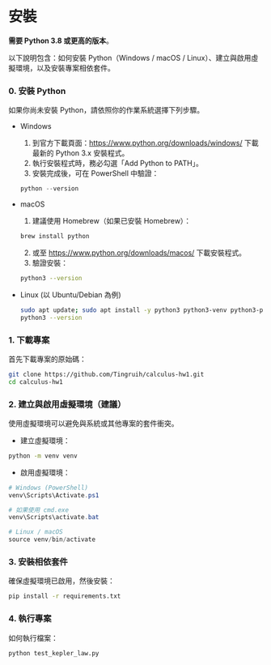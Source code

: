 # 安裝
**需要 Python 3.8 或更高的版本**。

以下說明包含：如何安裝 Python（Windows / macOS / Linux）、建立與啟用虛擬環境，以及安裝專案相依套件。

### 0. 安裝 Python
如果你尚未安裝 Python，請依照你的作業系統選擇下列步驟。

- Windows
	1. 到官方下載頁面：https://www.python.org/downloads/windows/ 下載最新的 Python 3.x 安裝程式。
	2. 執行安裝程式時，務必勾選「Add Python to PATH」。
	3. 安裝完成後，可在 PowerShell 中驗證：
	```powershell
	python --version
	```

- macOS
	1. 建議使用 Homebrew（如果已安裝 Homebrew）：
	```bash
	brew install python
	```
	2. 或至 https://www.python.org/downloads/macos/ 下載安裝程式。
	3. 驗證安裝：
	```bash
	python3 --version
	```

- Linux (以 Ubuntu/Debian 為例)
	```bash
	sudo apt update; sudo apt install -y python3 python3-venv python3-pip
	python3 --version
	```

### 1. 下載專案
首先下載專案的原始碼：
```bash
git clone https://github.com/Tingruih/calculus-hw1.git
cd calculus-hw1
```

### 2. 建立與啟用虛擬環境（建議）
使用虛擬環境可以避免與系統或其他專案的套件衝突。

- 建立虛擬環境：
```bash
python -m venv venv
```

- 啟用虛擬環境：
```powershell
# Windows (PowerShell)
venv\Scripts\Activate.ps1

# 如果使用 cmd.exe
venv\Scripts\activate.bat

# Linux / macOS
source venv/bin/activate
```


### 3. 安裝相依套件
確保虛擬環境已啟用，然後安裝：
```bash
pip install -r requirements.txt
```


### 4. 執行專案 
如何執行檔案：
```bash
python test_kepler_law.py
```


